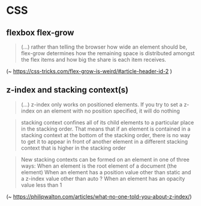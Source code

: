 # CSS

## flexbox flex-grow

> (...) rather than telling the browser how wide an element should be, 
> flex-grow determines how the remaining space is distributed 
> amongst the flex items and how big the share is each item receives. 

(~ https://css-tricks.com/flex-grow-is-weird/#article-header-id-2 )

## z-index and stacking context(s)
> (...) z-index only works on positioned elements. If you try to set a z-index on an element with no position specified, 
> it will do nothing

> stacking context confines all of its child elements to a particular place in the stacking order. 
> That means that if an element is contained in a stacking context at the bottom of the stacking order, 
> there is no way to get it to appear in front of another element in a different stacking context that is higher in the stacking order

> New stacking contexts can be formed on an element in one of three ways:
> When an element is the root element of a document (the <html> element)
> When an element has a position value other than static and a z-index value other than auto
? When an element has an opacity value less than 1

(~ https://philipwalton.com/articles/what-no-one-told-you-about-z-index/)
